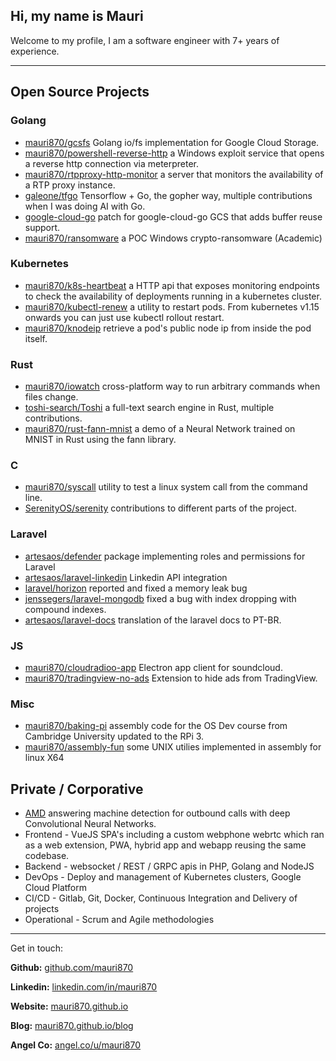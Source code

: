 ## Hi, my name is Mauri

Welcome to my profile, I am a software engineer with 7+ years of experience.

---

## Open Source Projects

### Golang

- [mauri870/gcsfs](https://github.com/mauri870/gcsfs) Golang io/fs implementation for Google Cloud Storage.
- [mauri870/powershell-reverse-http](https://github.com/mauri870/powershell-reverse-http) a Windows exploit service that opens a reverse http connection via meterpreter.
- [mauri870/rtpproxy-http-monitor](https://github.com/mauri870/rtpproxy-http-monitor) a server that monitors the availability of a RTP proxy instance.
- [galeone/tfgo](https://github.com/galeone/tfgo/commits?author=mauri870) Tensorflow + Go, the gopher way, multiple contributions when I was doing AI with Go.
- [google-cloud-go](https://github.com/mauri870/patches/blob/master/google-cloud-go-reuse-buffers-storage.patch) patch for google-cloud-go GCS that adds buffer reuse support.
- [mauri870/ransomware](https://github.com/mauri870/ransomware) a POC Windows crypto-ransomware (Academic) 

### Kubernetes 

- [mauri870/k8s-heartbeat](https://github.com/mauri870/k8s-heartbeat) a HTTP api that exposes monitoring endpoints to check the availability of deployments running in a kubernetes cluster. 
- [mauri870/kubectl-renew](https://github.com/mauri870/kubectl-renew) a utility to restart pods. From kubernetes v1.15 onwards you can just use kubectl rollout restart.
- [mauri870/knodeip](https://github.com/mauri870/knodeip) retrieve a pod's public node ip from inside the pod itself.

### Rust

- [mauri870/iowatch](https://github.com/mauri870/iowatch) cross-platform way to run arbitrary commands when files change.
- [toshi-search/Toshi](https://github.com/toshi-search/Toshi) a full-text search engine in Rust, multiple contributions.
- [mauri870/rust-fann-mnist](https://github.com/mauri870/rust-fann-mnist) a demo of a Neural Network trained on MNIST in Rust using the fann library.

### C

- [mauri870/syscall](https://github.com/mauri870/syscall) utility to test a linux system call from the command line.
- [SerenityOS/serenity](https://github.com/SerenityOS/serenity/commits?author=mauri870) contributions to different parts of the project.

### Laravel

- [artesaos/defender](https://github.com/artesaos/defender) package implementing roles and permissions for Laravel
- [artesaos/laravel-linkedin](https://github.com/artesaos/laravel-linkedin) Linkedin API integration
- [laravel/horizon](https://github.com/laravel/horizon/issues/715) reported and fixed a memory leak bug
- [jenssegers/laravel-mongodb](https://github.com/jenssegers/laravel-mongodb/commit/ca0f710a4d2d61280406790dece6d10028509b46) fixed a bug with index dropping with compound indexes.
- [artesaos/laravel-docs](https://github.com/artesaos/laravel-docs) translation of the laravel docs to PT-BR.

### JS

- [mauri870/cloudradioo-app](https://github.com/mauri870/cloudradioo-app) Electron app client for soundcloud.
- [mauri870/tradingview-no-ads](https://github.com/mauri870/tradingview-no-ads) Extension to hide ads from TradingView.

### Misc

- [mauri870/baking-pi](https://github.com/mauri870/baking-pi) assembly code for the OS Dev course from Cambridge University updated to the RPi 3.
- [mauri870/assembly-fun](https://github.com/mauri870/assembly-fun) some UNIX utilies implemented in assembly for linux X64

## Private / Corporative

- [AMD](https://mauri870.github.io/blog/posts/amd2-improvements) answering machine detection  for outbound calls with deep Convolutional Neural Networks.
- Frontend - VueJS SPA's including a custom webphone webrtc which ran as a web extension, PWA, hybrid app and webapp reusing the same codebase.
- Backend - websocket / REST / GRPC apis in PHP, Golang and NodeJS
- DevOps - Deploy and management of Kubernetes clusters, Google Cloud Platform
- CI/CD - Gitlab, Git, Docker, Continuous Integration and Delivery of projects
- Operational - Scrum and Agile methodologies

---

Get in touch:

**Github:** [github.com/mauri870](https://github.com/mauri870)

**Linkedin:** [linkedin.com/in/mauri870](https://linkedin.com/in/mauri870)

**Website:** [mauri870.github.io](https://mauri870.github.io)

**Blog:** [mauri870.github.io/blog](https://mauri870.github.io/blog)

**Angel Co:** [angel.co/u/mauri870](https://angel.co/u/mauri870)


